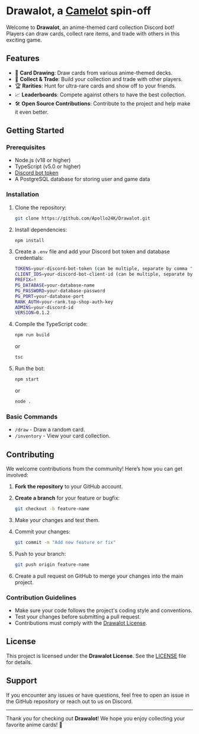 # Drawalot, a [Camelot](https://rank.top/bot/camelot) spin-off

Welcome to **Drawalot**, an anime-themed card collection Discord bot! Players can draw cards, collect rare items, and trade with others in this exciting game.

## Features

- 🎴 **Card Drawing**: Draw cards from various anime-themed decks.
- 💎 **Collect & Trade**: Build your collection and trade with other players.
- 🏆 **Rarities**: Hunt for ultra-rare cards and show off to your friends.
- 📈 **Leaderboards**: Compete against others to have the best collection.
- 🛠️ **Open Source Contributions**: Contribute to the project and help make it even better.

## Getting Started

### Prerequisites

- Node.js (v18 or higher)
- TypeScript (v5.0 or higher)
- [Discord bot token](https://discord.com/developers/applications)
- A PostgreSQL database for storing user and game data

### Installation

1. Clone the repository:

    ```bash
    git clone https://github.com/Apollo24K/Drawalot.git
    ```

2. Install dependencies:

    ```bash
    npm install
    ```

3. Create a `.env` file and add your Discord bot token and database credentials:

    ```bash
    TOKENS=your-discord-bot-token (can be multiple, separate by comma ",")
    CLIENT_IDS=your-discord-bot-client-id (can be multiple, separate by comma ",")
    PREFIX=!
    PG_DATABASE=your-database-name
    PG_PASSWORD=your-database-password
    PG_PORT=your-database-port
    RANK_AUTH=your-rank.top-shop-auth-key
    ADMINS=your-discord-id
    VERSION=0.1.2
    ```

4. Compile the TypeScript code:

    ```bash
    npm run build
    ```
    or
    ```bash
    tsc
    ```

5. Run the bot:

    ```bash
    npm start
    ```
    or
    ```bash
    node .
    ```

### Basic Commands

- `/draw` - Draw a random card.
- `/inventory` - View your card collection.

## Contributing

We welcome contributions from the community! Here’s how you can get involved:

1. **Fork the repository** to your GitHub account.
2. **Create a branch** for your feature or bugfix:
   
   ```bash
   git checkout -b feature-name
   ```

3. Make your changes and test them.
4. Commit your changes:

   ```bash
   git commit -m "Add new feature or fix"
   ```

5. Push to your branch:

   ```bash
   git push origin feature-name
   ```

6. Create a pull request on GitHub to merge your changes into the main project.

### Contribution Guidelines

- Make sure your code follows the project's coding style and conventions.
- Test your changes before submitting a pull request.
- Contributions must comply with the [Drawalot License](./LICENSE.txt).

## License

This project is licensed under the **Drawalot License**. See the [LICENSE](./LICENSE.txt) file for details.

## Support

If you encounter any issues or have questions, feel free to open an issue in the GitHub repository or reach out to us on Discord.

---

Thank you for checking out **Drawalot**! We hope you enjoy collecting your favorite anime cards! 🎴
